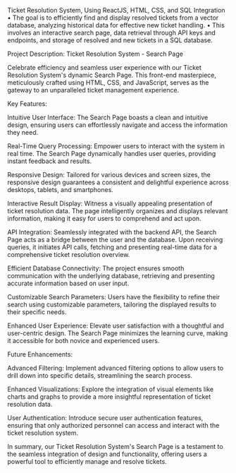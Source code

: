 Ticket Resolution System, Using ReactJS, HTML, CSS, and SQL Integration
• The goal is to efficiently find and display resolved tickets from a vector database, analyzing historical data
for effective new ticket handling.
• This involves an interactive search page, data retrieval through API keys and endpoints, and storage of
resolved and new tickets in a SQL database.


Project Description: Ticket Resolution System - Search Page

Celebrate efficiency and seamless user experience with our Ticket Resolution System's dynamic Search Page. This front-end masterpiece, meticulously crafted using HTML, CSS, and JavaScript, serves as the gateway to an unparalleled ticket management experience.


Key Features:

Intuitive User Interface: The Search Page boasts a clean and intuitive design, ensuring users can effortlessly navigate and access the information they need.

Real-Time Query Processing: Empower users to interact with the system in real time. The Search Page dynamically handles user queries, providing instant feedback and results.

Responsive Design: Tailored for various devices and screen sizes, the responsive design guarantees a consistent and delightful experience across desktops, tablets, and smartphones.

Interactive Result Display: Witness a visually appealing presentation of ticket resolution data. The page intelligently organizes and displays relevant information, making it easy for users to comprehend and act upon.

API Integration: Seamlessly integrated with the backend API, the Search Page acts as a bridge between the user and the database. Upon receiving queries, it initiates API calls, fetching and presenting real-time data for a comprehensive ticket resolution overview.

Efficient Database Connectivity: The project ensures smooth communication with the underlying database, retrieving and presenting accurate information based on user input.

Customizable Search Parameters: Users have the flexibility to refine their search using customizable parameters, tailoring the displayed results to their specific needs.

Enhanced User Experience: Elevate user satisfaction with a thoughtful and user-centric design. The Search Page minimizes the learning curve, making it accessible for both novice and experienced users.



Future Enhancements:

Advanced Filtering: Implement advanced filtering options to allow users to drill down into specific details, streamlining the search process.

Enhanced Visualizations: Explore the integration of visual elements like charts and graphs to provide a more insightful representation of ticket resolution data.

User Authentication: Introduce secure user authentication features, ensuring that only authorized personnel can access and interact with the ticket resolution system.

In summary, our Ticket Resolution System's Search Page is a testament to the seamless integration of design and functionality, offering users a powerful tool to efficiently manage and resolve tickets.
